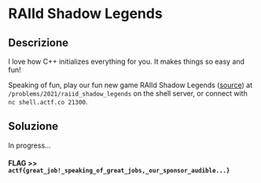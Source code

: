 # RAIId Shadow Legends

## Descrizione

I love how C++ initializes everything for you. It makes things so easy and fun!

Speaking of fun, play our fun new game RAIId Shadow Legends ([source](source.c)) at `/problems/2021/raiid_shadow_legends` on the shell server, or connect with `nc shell.actf.co 21300`.

## Soluzione

In progress...

#### **FLAG >>** `actf{great_job!_speaking_of_great_jobs,_our_sponsor_audible...}`